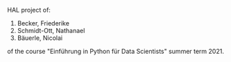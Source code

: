 HAL project of:

1. Becker, Friederike
2. Schmidt-Ott, Nathanael
3. Bäuerle, Nicolai

of the course "Einführung in Python für Data Scientists" summer term 2021.
